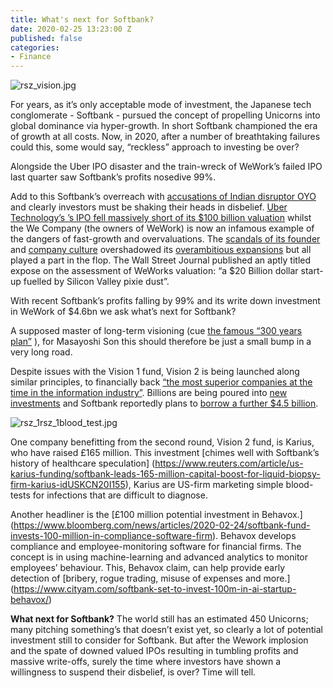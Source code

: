 ```yaml
---
title: What's next for Softbank?
date: 2020-02-25 13:23:00 Z
published: false
categories:
- Finance
---
```


![rsz_vision.jpg](/uploads/rsz_vision.jpg)


For years, as it’s only acceptable mode of investment, the Japanese tech conglomerate - Softbank - pursued the concept of propelling Unicorns into global dominance via hyper-growth. In short Softbank championed the era of growth at all costs. Now, in 2020, after a number of breathtaking failures could this, some would say, “reckless” approach to investing be over?

Alongside the Uber IPO disaster and the train-wreck of WeWork’s failed IPO last quarter saw Softbank’s profits nosedive 99%.

Add to this Softbank’s overreach with [accusations of Indian disruptor OYO](https://www.ndtv.com/india-news/how-oyo-landed-in-real-problems-due-to-softbanks-dramatic-overreach-2181901) and clearly investors must be shaking their heads in disbelief.
[Uber Technology’s ’s IPO fell massively short of its $100 billion valuation](https://www.marketwatch.com/story/uber-ipo-5-things-you-need-to-know-about-potentially-the-biggest-ipo-in-years-2019-04-12) whilst the We Company (the owners of WeWork) is now an infamous example of the dangers of fast-growth and overvaluations. The [scandals of its founder](https://www.wsj.com/articles/weworks-ceo-makes-millions-as-landlord-to-wework-11547640000) and [company culture](https://www.vox.com/the-goods/2018/10/12/17969190/wework-lawsuit-sexual-assault-harassment-retaliation) overshadowed its [overambitious expansions](https://www.telegraph.co.uk/technology/2019/12/26/wework-hits-brakes-expansion-botched-float/) but all played a part in the flop. The Wall Street Journal published an aptly titled expose on the assessment of WeWorks valuation: “a $20 Billion dollar start-up fuelled by Silicon Valley pixie dust”. 

With recent Softbank’s profits falling by 99% and its write down investment in WeWork of $4.6bn we ask what’s next for Softbank?

A supposed master of long-term visioning (cue [the famous “300 years plan”](https://www.cnbc.com/2019/05/19/masayoshi-son-genius-or-insane-maybe-neither.html) ), for Masayoshi Son this should therefore be just a small bump in a very long road. 

Despite issues with the Vision 1 fund, Vision 2 is being launched along similar principles, to financially back [“the most superior companies at the time in the information industry”](https://group.softbank/en/corp/about/philosophy/vision/ ). Billions are being poured into [new investments](https://www.forbes.com/sites/sergeiklebnikov/2020/02/18/softbank-launches-second-vision-fund-with-25-billion-investment-report/#503e18f12a88) and Softbank reportedly plans to [borrow a further $4.5 billion](https://in.reuters.com/article/us-softbank-group-softbank/softbank-to-borrow-up-to-4-5-billion-using-domestic-telcos-shares-as-collateral-idINKBN20D0R1).

![rsz_1rsz_1blood_test.jpg](/uploads/rsz_1rsz_1blood_test.jpg)

One company benefitting from the second round, Vision 2 fund, is Karius, who have raised £165 million. This investment [chimes well with Softbank’s history of healthcare speculation] (https://www.reuters.com/article/us-karius-funding/softbank-leads-165-million-capital-boost-for-liquid-biopsy-firm-karius-idUSKCN20I155), Karius are US-firm marketing simple blood-tests for infections that are difficult to diagnose.

Another headliner is the [£100 million potential investment in Behavox.] (https://www.bloomberg.com/news/articles/2020-02-24/softbank-fund-invests-100-million-in-compliance-software-firm). Behavox develops compliance and employee-monitoring software for financial firms. The concept is in using machine-learning and advanced analytics to monitor employees’ behaviour. This, Behavox claim, can help provide early detection of [bribery, rogue trading, misuse of expenses and more.] (https://www.cityam.com/softbank-set-to-invest-100m-in-ai-startup-behavox/)

**What next for Softbank?** The world still has an estimated 450 Unicorns; many pitching something’s that doesn’t exist yet, so clearly a lot of potential investment still to consider for Softbank. But after the Wework implosion and the spate of downed valued IPOs resulting in tumbling profits and massive write-offs, surely the time where investors have shown a willingness to suspend their disbelief, is over? Time will tell.


